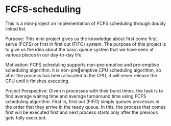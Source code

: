 # FCFS-scheduling
This is a mini-project on Implementation of FCFS scheduling through doubly linked list.

Purpose:
This mini project gives us the knowledge about first come first serve (FCFS) or first in first out 
(FIFO) system. The purpose of this project is to give us the idea about the basic queue system that 
we have seen at various places in our day-to-day life.

Motivation:
FCFS scheduling supports non-pre-emptive and pre-emptive scheduling algorithm. It is non-preemptive CPU scheduling algorithm, so after the process has been allocated to the CPU, it will 
never release the CPU until it finishes executing.

Project Perspective:
Given n processes with their burst times, the task is to find average waiting time and average 
turnaround time using FCFS scheduling algorithm. First in, first out (FIFO) simply queues 
processes in the order that they arrive in the ready queue. In this, the process that comes first will 
be executed first and next process starts only after the previous gets fully executed. 
